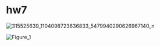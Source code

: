 # hw7

![315525639_1104098723636833_5479940290626967140_n](https://user-images.githubusercontent.com/8317457/202751664-e9a84f6a-c034-4200-ac29-20985931d106.png)

![Figure_1](https://user-images.githubusercontent.com/8317457/202751588-34a48646-2110-4996-85c4-5343945e5cf8.png)

